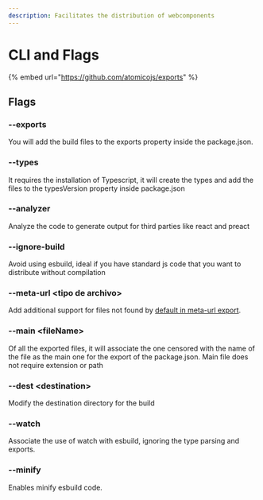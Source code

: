 ```yaml
---
description: Facilitates the distribution of webcomponents
---
```


# CLI and Flags

{% embed url="https://github.com/atomicojs/exports" %}

## Flags

### --exports

You will add the build files to the exports property inside the package.json.

### --types

It requires the installation of Typescript, it will create the types and add the files to the typesVersion property inside package.json

### --analyzer

Analyze the code to generate output for third parties like react and preact



### --ignore-build

Avoid using esbuild, ideal if you have standard js code that you want to distribute without compilation

### --meta-url \<tipo de archivo>

Add additional support for files not found by [default in meta-url export](https://github.com/atomicojs/exports/blob/master/src/module.js#L23-L42).

### --main \<fileName>

Of all the exported files, it will associate the one censored with the name of the file as the main one for the export of the package.json. Main file does not require extension or path

### --dest \<destination>

Modify the destination directory for the build

### --watch

Associate the use of watch with esbuild, ignoring the type parsing and exports.

### --minify

Enables minify esbuild code.
